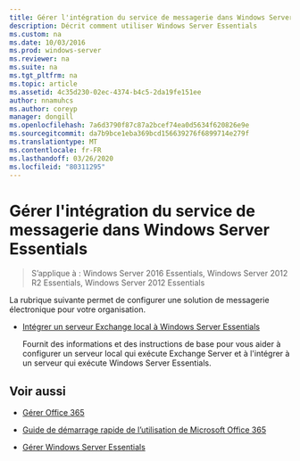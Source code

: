 ```yaml
---
title: Gérer l'intégration du service de messagerie dans Windows Server Essentials
description: Décrit comment utiliser Windows Server Essentials
ms.custom: na
ms.date: 10/03/2016
ms.prod: windows-server
ms.reviewer: na
ms.suite: na
ms.tgt_pltfrm: na
ms.topic: article
ms.assetid: 4c35d230-02ec-4374-b4c5-2da19fe151ee
author: nnamuhcs
ms.author: coreyp
manager: dongill
ms.openlocfilehash: 7a6d3790f87c87a2bcef74ea0d5634f620826e9e
ms.sourcegitcommit: da7b9bce1eba369bcd156639276f6899714e279f
ms.translationtype: MT
ms.contentlocale: fr-FR
ms.lasthandoff: 03/26/2020
ms.locfileid: "80311295"
---
```

# <a name="manage-email-service-integration-in-windows-server-essentials"></a>Gérer l'intégration du service de messagerie dans Windows Server Essentials

>S’applique à : Windows Server 2016 Essentials, Windows Server 2012 R2 Essentials, Windows Server 2012 Essentials

La rubrique suivante permet de configurer une solution de messagerie électronique pour votre organisation.  
  
-   [Intégrer un serveur Exchange local à Windows Server Essentials](Integrate-an-On-Premises-Exchange-Server-with-Windows-Server-Essentials.md)  
  
     Fournit des informations et des instructions de base pour vous aider à configurer un serveur local qui exécute Exchange Server et à l'intégrer à un serveur qui exécute Windows Server Essentials.  
  
## <a name="see-also"></a>Voir aussi  
  
-   [Gérer Office 365](Manage-Office-365-in-Windows-Server-Essentials.md)  
  
-   [Guide de démarrage rapide de l’utilisation de Microsoft Office 365](../use/Quick-Start-Guide-to-Using-Microsoft-Office-365-with-Windows-Server-Essentials.md)  
  
-   [Gérer Windows Server Essentials](Manage-Windows-Server-Essentials.md)